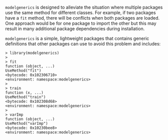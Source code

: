 `modelgenerics` is designed to alleviate the situation where multiple packages use the same method for different classes. For example, if two packages have a `fit` method, there will be conflicts when both packages are loaded. One approach would be for one package to import the other but this may result in many additional package dependencies during installation. 

`modelgenerics` is a simple, lightweight packages that contains generic definitions that other packages can use to avoid this problem and includes:

```{r}
> library(modelgenerics)
> 
> fit
function (object, ...) 
UseMethod("fit")
<bytecode: 0x102306710>
<environment: namespace:modelgenerics>
> 
> train
function (x, ...) 
UseMethod("train")
<bytecode: 0x102308d68>
<environment: namespace:modelgenerics>
> 
> varImp
function (object, ...) 
UseMethod("varImp")
<bytecode: 0x10230bee8>
<environment: namespace:modelgenerics>
```

